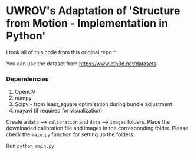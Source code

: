 # UWROV's Adaptation of 'Structure from Motion - Implementation in Python'

I took all of this code from this original repo ^

You can use the dataset from https://www.eth3d.net/datasets

### Dependencies
1. OpenCV
2. numpy
3. Scipy - from least_square optimisation during bundle adjustment
4. mayavi (if required for visualization)

Create a `data` --> `calibration` and `data` --> `images` folders.
Place the downloaded calibration file and images in the corresponding folder. Please check the `main.py` function for setting up the folders.

Run `python main.py`
